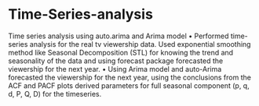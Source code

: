# Time-Series-analysis
Time series analysis using auto.arima and Arima model
•	Performed time-series analysis for the real tv viewership data. Used exponential smoothing method like Seasonal Decomposition (STL) for knowing the trend and seasonality of the data and using forecast package forecasted the viewership for the next year.
•	Using Arima model and auto-Arima forecasted the viewership for the next year, using the conclusions from the ACF and PACF plots derived parameters for full seasonal component (p, q, d, P, Q, D) for the timeseries.

